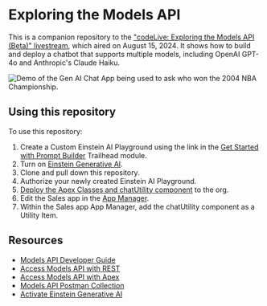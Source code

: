 # Exploring the Models API

This is a companion repository to the ["codeLive: Exploring the Models API (Beta)" livestream](https://www.youtube.com/watch?v=hf95_ghGeNI), which aired on August 15, 2024. It shows how to build and deploy a chatbot that supports multiple models, including OpenAI GPT-4o and Anthropic's Claude Haiku.

![Demo of the Gen AI Chat App being used to ask who won the 2004 NBA Championship.](/demo.gif)

## Using this repository

To use this repository:

1. Create a Custom Einstein AI Playground using the link in the [Get Started with Prompt Builder](https://trailhead.salesforce.com/content/learn/projects/quick-start-prompt-builder/get-started-with-prompt-builder) Trailhead module.
2. Turn on [Einstein Generative AI](https://help.salesforce.com/s/articleView?id=sf.generative_ai_enable.htm&type=5).
3. Clone and pull down this repository.
4. Authorize your newly created Einstein AI Playground.
5. [Deploy the Apex Classes and chatUtility component](https://developer.salesforce.com/docs/platform/sfvscode-extensions/guide/deploy-source.html) to the org.
6. Edit the Sales app in the [App Manager](https://help.salesforce.com/s/articleView?id=sf.apps_lightning_utilities.htm&type=5).
7. Within the Sales app App Manager, add the chatUtility component as a Utility Item.

## Resources

- [Models API Developer Guide](https://developer.salesforce.com/docs/einstein/genai/guide/models-api.html)
- [Access Models API with REST](https://developer.salesforce.com/docs/einstein/genai/guide/access-models-api-with-rest.html)
- [Access Models API with Apex](https://developer.salesforce.com/docs/einstein/genai/guide/access-models-api-with-apex.html)
- [Models API Postman Collection](https://www.postman.com/salesforce-developers/salesforce-developers/collection/onih7sc/models-apis-beta)
- [Activate Einstein Generative AI](https://help.salesforce.com/s/articleView?id=sf.generative_ai_enable.htm&type=5)
